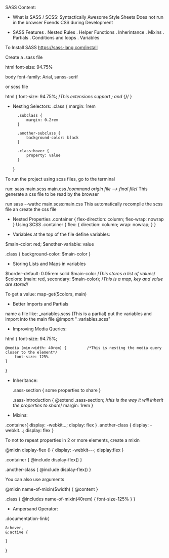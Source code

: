 SASS
Content:

- What is SASS / SCSS:
Syntactically Awesome Style Sheets
Does not run in the browser
Exends CSS during Development

- SASS Features
.   Nested Rules
.   Helper Functions
.   Inherintance
.   Mixins
.   Partials
.   Conditions and loops
.   Variables


To Install SASS
https://sass-lang.com/install

Create a .sass file

html
    font-size: 94.75%

body
    font-family: Arial, sanss-serif

or scss file

html {
    font-size: 94.75%;                  /*This extensions support ; and {}*/
}

- Nesting Selectors:
    .class {
        margin: 1rem

        .subclass {
            margin: 0.2rem
        }

        .another-subclass {
            background-color: black
        }

        .class:hover {
            property: value
        }
    }

To run the project using scss files, go to the terminal

run: sass main.scss main.css        /*command origin file --> final file*/
    This generate a css file to be read by the browser


run sass --wathc main.scss:main.css
    This automatically recompile the scss file an create the css file


- Nested Properties
.container {
    flex-direction: column;
    flex-wrap: nowrap
}
Using SCSS
.container {
    flex: {
        direction: column;
        wrap: nowrap;
    }
}

- Variables
at the top of the file define variables:

$main-color: red;
$another-variable: value

.class {
    background-color: $main-color
}

- Storing Lists and Maps in variables

$border-default: 0.05rem solid $main-color      /*This stores a list of values*/
$colors: (main: red, secondary: $main-color);     /*This is a map, key and value are stored*/

To get a value:
map-get($colors, main)


- Better Imports and Partials

name a file like: _variables.scss (This is a partial)
put the variables
and import into the main file
@import "_variables.scss"

- Improving Media Queries:

html {
    font-size: 94.75%;

    @media (min-width: 40rem) {         /*This is nesting the media query closer to the element*/
        font-size: 125%
    }
}

- Inheritance:

    .sass-section {
        some properties to share
    }

    .sass-introduction {
        @extend .sass-section;      /*this is the way it will inherit the properties to share*/
        margin: 1rem
    }

- Mixins:

.container{
    display: -webkit...;
    display: flex
}
.another-class {
    display: -webkit...;
    display: flex
}

To not to repeat properties in 2 or more elements, create a mixin

@mixin display-flex () {
    display: -webkit---;
    display:flex
}

.container {
    @include display-flex()
}

.another-class {
    @include display-flex()
}

You can also use arguments

@mixin name-of-mixin($width) {
    @content
}

.class {
    @includes name-of-mixin(40rem) {
        font-size-125%
    }
}

- Ampersand Operator:

.documentation-link{

    &:hover,
    &:active {

    }
}


